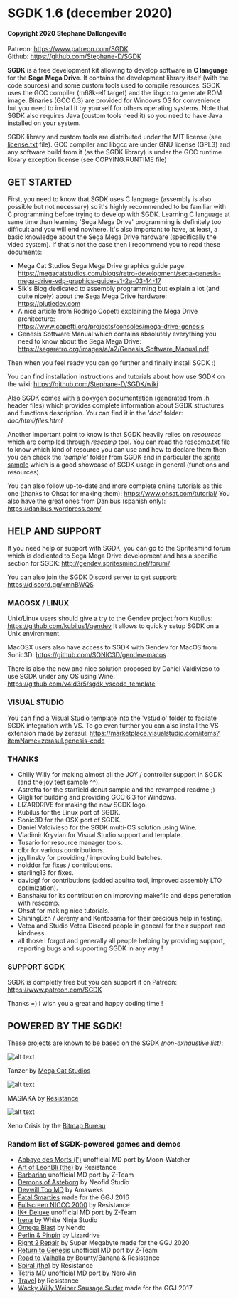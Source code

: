 # SGDK 1.6 (december 2020)
#### Copyright 2020 Stephane Dallongeville
Patreon: https://www.patreon.com/SGDK<br>
Github: https://github.com/Stephane-D/SGDK

**SGDK** is a free development kit allowing to develop software in **C language** for the **Sega Mega Drive**.
It contains the development library itself (with the code sources) and some custom tools used to compile resources.
SGDK uses the GCC compiler (m68k-elf target) and the libgcc to generate ROM image. Binaries (GCC 6.3) are provided for Windows OS for convenience but you need to install it by yourself for others operating systems.
Note that SGDK also requires Java (custom tools need it) so you need to have Java installed on your system.

SGDK library and custom tools are distributed under the MIT license (see [license.txt](license.txt) file).
GCC compiler and libgcc are under GNU license (GPL3) and any software build from it (as the SGDK library) is under the GCC runtime library exception license (see COPYING.RUNTIME file)
 
## GET STARTED

First, you need to know that SGDK uses C language (assembly is also possible but not necessary) so it's highly recommended to be familiar with C programming before trying to develop with SGDK. Learning C language at same time than learning 'Sega Mega Drive' programming is definitely too difficult and you will end nowhere. It's also important to have, at least, a basic knowledge about the Sega Mega Drive hardware (specifically the video system). If that's not the case then i recommend you to read these documents:
* Mega Cat Studios Sega Mega Drive graphics guide page:<br>
https://megacatstudios.com/blogs/retro-development/sega-genesis-mega-drive-vdp-graphics-guide-v1-2a-03-14-17
* Sik's Blog dedicated to assembly programming but explain a lot (and quite nicely) about the Sega Mega Drive hardware:<br>
https://plutiedev.com
* A nice article from Rodrigo Copetti explaining the Mega Drive architecture:<br>
https://www.copetti.org/projects/consoles/mega-drive-genesis
* Genesis Software Manual which contains absolutely everything you need to know about the Sega Mega Drive:<br>
https://segaretro.org/images/a/a2/Genesis_Software_Manual.pdf

Then when you feel ready you can go further and finally install SGDK :)

You can find installation instructions and tutorials about how use SGDK on the wiki:
https://github.com/Stephane-D/SGDK/wiki

Also SGDK comes with a doxygen documentation (generated from .h header files) which provides complete information about SGDK structures and functions description. You can find it in the _'doc'_ folder: *doc/html/files.html*

Another important point to know is that SGDK heavily relies on _resources_ which are compiled through _rescomp_ tool. You can read the [rescomp.txt](https://raw.githubusercontent.com/Stephane-D/SGDK/master/bin/rescomp.txt) file to know which kind of resource you can use and how to declare them then you can check the *'sample'* folder from SGDK and in particular the [sprite sample](https://github.com/Stephane-D/SGDK/tree/master/sample/sprite) which is a good showcase of SGDK usage in general (functions and resources).

You can also follow up-to-date and more complete online tutorials as this one (thanks to Ohsat for making them):
https://www.ohsat.com/tutorial/
You also have the great ones from Danibus (spanish only):
https://danibus.wordpress.com/
 
## HELP AND SUPPORT

If you need help or support with SGDK, you can go to the Spritesmind forum which is dedicated to Sega Mega Drive development and has a specific section for SGDK:
http://gendev.spritesmind.net/forum/

You can also join the SGDK Discord server to get support:
https://discord.gg/xmnBWQS
 
### MACOSX / LINUX

Unix/Linux users should give a try to the Gendev project from Kubilus:
https://github.com/kubilus1/gendev
It allows to quickly setup SGDK on a Unix environment.

MacOSX users also have access to SGDK with Gendev for MacOS from Sonic3D:
https://github.com/SONIC3D/gendev-macos

There is also the new and nice solution proposed by Daniel Valdivieso to use SGDK under any OS using Wine:
https://github.com/v4ld3r5/sgdk_vscode_template
 
### VISUAL STUDIO

You can find a Visual Studio template into the 'vstudio' folder to facilate SGDK integration with VS.
To go even further you can also install the VS extension made by zerasul:
https://marketplace.visualstudio.com/items?itemName=zerasul.genesis-code
 
### THANKS

- Chilly Willy for making almost all the JOY / controller support in SGDK (and the joy test sample ^^).
- Astrofra for the starfield donut sample and the revamped readme ;)
- Gligli for building and providing GCC 6.3 for Windows.
- LIZARDRIVE for making the new SGDK logo.
- Kubilus for the Linux port of SGDK.
- Sonic3D for the OSX port of SGDK.
- Daniel Valdivieso for the SGDK multi-OS solution using Wine.
- Vladimir Kryvian for Visual Studio support and template.
- Tusario for resource manager tools.
- clbr for various contributions.
- jgyllinsky for providing / improving build batches.
- nolddor for fixes / contributions.
- starling13 for fixes.
- davidgf for contributions (added apultra tool, improved assembly LTO optimization).
- Banshaku for its contribution on improving makefile and deps generation with rescomp.
- Ohsat for making nice tutorials.
- ShiningBzh / Jeremy and Kentosama for their precious help in testing.
- Vetea and Studio Vetea Discord people in general for their support and kindness.
- all those i forgot and generally all people helping by providing support, reporting bugs and supporting SGDK in any way !

### SUPPORT SGDK

SGDK is completly free but you can support it on Patreon: https://www.patreon.com/SGDK

Thanks =) I wish you a great and happy coding time !

## POWERED BY THE SGDK!

These projects are known to be based on the SGDK _(non-exhaustive list)_:

![alt text](doc/img/game_tanzer.gif)
 
Tanzer by [Mega Cat Studios](https://megacatstudios.com/products/tanzer-sega-genesis)

![alt text](doc/img/demo_masiaka.gif)
 
MASIAKA by [Resistance](https://www.pouet.net/prod.php?which=71543)

![alt text](doc/img/game_xenocrisis.gif)
 
Xeno Crisis by the [Bitmap Bureau](https://www.bitmapbureau.com/)

### Random list of SGDK-powered games and demos

* [Abbaye des Morts (l')](https://playonretro.itch.io/labbaye-des-morts-megadrivegenesis-por-002) unofficial MD port by Moon-Watcher
* [Art of LeonBli (the)](https://www.pouet.net/prod.php?which=72272) by Resistance
* [Barbarian](https://www.youtube.com/watch?v=e8IIfNLXzAU) unofficial MD port by Z-Team
* [Demons of Asteborg](https://demonsofasteborg.com/) by Neofid Studio
* [Devwill Too MD](https://amaweks.itch.io/devwill-too-md) by Amaweks
* [Fatal Smarties](https://globalgamejam.org/2016/games/fatal-smarties) made for the GGJ 2016
* [Fullscreen NICCC 2000](https://www.pouet.net/prod.php?which=81136) by Resistance
* [IK+ Deluxe](https://www.youtube.com/watch?v=mcm0TRsOwuw) unofficial MD port by Z-Team
* [Irena](https://white-ninja.itch.io/irena-genesis-metal-fury) by White Ninja Studio
* [Omega Blast](https://nendo16.jimdofree.com/omega-blast/) by Nendo
* [Perlin & Pinpin](https://lizardrive.itch.io/perlin-pinpin-episode1) by Lizardrive
* [Right 2 Repair](https://supermegabyte.itch.io/right-2-repair) by Super Megabyte made for the GGJ 2020
* [Return to Genesis](https://www.youtube.com/watch?v=jjy0Iz_64dY) unofficial MD port by Z-Team
* [Road to Valhalla](https://www.pouet.net/prod.php?which=72961) by Bounty/Banana & Resistance
* [Spiral (the)](https://www.pouet.net/prod.php?which=82607) by Resistance
* [Tetris MD](https://github.com/NeroJin/TetrisMD) unofficial MD port by Nero Jin
* [Travel](https://www.pouet.net/prod.php?which=65975) by Resistance
* [Wacky Willy Weiner Sausage Surfer](https://globalgamejam.org/2017/games/wacky-willy-weiner-sausage-surfer) made for the GGJ 2017
